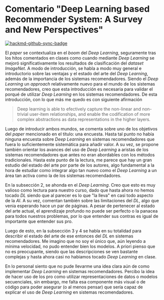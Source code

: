 # Comentario "Deep Learning based Recommender System: A Survey and New Perspectives"

[![hackmd-github-sync-badge](https://hackmd.io/-7tT90vUR1WoVB1ovoIM8w/badge)](https://hackmd.io/-7tT90vUR1WoVB1ovoIM8w)


El *paper* se contextualiza en el *boom* del *Deep Learning*, seguramente tras los hitos comentados en clases como cuando mediante *Deep Learning* se mejoró significativamente los resultados de clasificación del *dataset ImageNet*. A modo de introducción, se habla a modo muy general e introductorio sobre las ventajas y el estado del arte del *Deep Learning*, además de la importancia de los sistemas recomendadores. Siendo el *Deep Learning* un *approach* relativamente nuevo para el mundo de los sistemas recomendadores, creo que esta introducción es necesaria para validar el porqué de utilizar *Deep Learning* en los sistemas recomendadores. De esta introducción, con lo que más me quedo es con siguiente afirmación

> Deep learning is able to efectively capture the non-linear and non-trivial user-item relationships, and enable the
codification of more complex abstractions as data representations in the higher layers. 

Luego de introducir ambos mundos, se comenta sobre uno de los objetivos del *paper* mencionado en el título: una encuesta. Hasta tal punto no había ninguna encuesta sobre *Deep Learning* en sistemas recomendadores que fuera lo suficientemente sistemática para añadir valor. A su vez, se propone también orientar los avances del uso de *Deep Learning* a aristas de los sistemas recomendadores que antes no eran abordables con los métodos tradicionales. Hasta este punto de la lectura, me parece que hay un gran estudio del estado del arte por parte de los autores, algo fundamental a la hora de estudiar como integrar algo tan nuevo como el *Deep Learning* a un área tan activa como la de los sistemas recomendadores.

En la subsección 2, se ahonda en el *Deep Learning*. Creo que esto es muy valioso como lectura para nuestro curso, dado que hasta ahora no hemos tocado *DL* siendo que al parecer es lo que "la lleva" en casi todo aspecto de la *AI*. A su vez, comentan también sobre las limitaciones del *DL*, algo que venia esperando hace un par de páginas. A pesar de pertenecer al estado del arte actual, el aprendizaje profundo no puede ser perfecto o la panacea para todos nuestros problemas, por lo que entender sus contras es igual de importante que entender sus pro.

Luego de esto, en la subsección 3 y 4 se habla en su totalidad para describir el estado del arte de ese entonces del *DL* en sistemas recomendadores. Me imagino que no soy el único que, aún leyendo a mínima velocidad, no pudo entender bien los modelos. A priori pienso que no es preocupante, siendo que las descripciones se ven bastante complejas y hasta ahora casi no habiamos tocado *Deep Learning* en clase.

En lo personal siento que no pude llevarme una idea clara aún de como implementar *Deep Learning* en sistemas recomendadores. Percibo la idea de hacer uso de los pro como utilizar representaciones de datos o modelos secuenciales, sin embargo, me falta esa componente más visual o de código para poder asegurar (o al menos pensar) que sería capaz de explicar el uso de *Deep Learning* en sistemas recomendadores.
